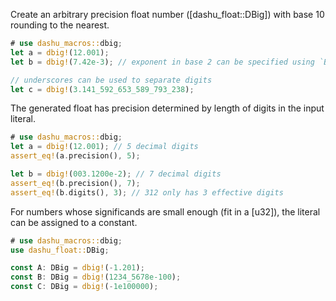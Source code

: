 Create an arbitrary precision float number ([dashu_float::DBig]) with base 10 rounding to the nearest.

```rust
# use dashu_macros::dbig;
let a = dbig!(12.001);
let b = dbig!(7.42e-3); // exponent in base 2 can be specified using `Bxx`

// underscores can be used to separate digits
let c = dbig!(3.141_592_653_589_793_238);
```

The generated float has precision determined by length of digits in the input literal.
```rust
# use dashu_macros::dbig;
let a = dbig!(12.001); // 5 decimal digits
assert_eq!(a.precision(), 5);

let b = dbig!(003.1200e-2); // 7 decimal digits
assert_eq!(b.precision(), 7);
assert_eq!(b.digits(), 3); // 312 only has 3 effective digits
```

For numbers whose significands are small enough (fit in a [u32]),
the literal can be assigned to a constant.
```rust
# use dashu_macros::dbig;
use dashu_float::DBig;

const A: DBig = dbig!(-1.201);
const B: DBig = dbig!(1234_5678e-100);
const C: DBig = dbig!(-1e100000);
```